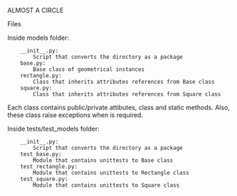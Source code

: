 ALMOST A CIRCLE

Files

Inside models folder:

        __init__.py: 	
            Script that converts the directory as a package
        base.py: 
            Base class of geometrical instances
        rectangle.py:
            Class that inherits attributes references from Base class
        square.py: 	
            Class that inherits attributes references from Square class

Each class contains public/private attibutes, class and static methods. Also, these class raise exceptions when is required.

Inside tests/test_models folder:

        __init__.py:	
            Script that converts the directory as a package
        test_base.py: 	
            Module that contains unittests to Base class
        test_rectangle.py: 	
            Module that contains unittests to Rectangle class
        test_square.py: 
            Module that contains unittests to Square class
